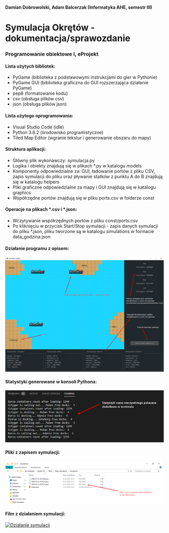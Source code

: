 **Damian Dobrowolski, Adam Balcerzak (Informatyka AHE, semestr III)**
# Symulacja Okrętów - dokumentacja/sprawozdanie
### Programowanie obiektowe I, eProjekt

#### Lista użytych bibliotek:
- PyGame (biblioteka z podstawowymi instrukcjami do gier w Pythonie)
- PyGame GUI (biblioteka graficzna do GUI rozszerzająca działanie PyGame)
- pep8 (formatowanie kodu)
- csv (obsługa plików csv)
- json (obsługa plików json)

#### Lista użytego oprogramowania:
- Visual Studio Code (idle)
- Python 3.8.2 (środowisko programistyczne)
- Tiled Map Editor (wgranie tekstur i generowanie obszaru do mapy)

#### Struktura aplikacji:
- Główny plik wykonawczy: symulacja.py
- Logika i obiekty znajdują się w plikach *.py w katalogu models
- Komponenty odpowiedzialne za: GUI, ładowanie portów z pliku CSV, zapis symulacji do pliku oraz pływanie statków z punktu A do B znajdują się w katalogu helpers
- Pliki graficzne odpowiedzialne za mapy i GUI znajdują się w katalogu graphics
- Współrzędne portów znajdują się w pliku ports.csv w folderze const

#### Operacje na plikach *.csv i *.json:
- Wczytywanie współrzędnych portów z pliku const/ports.csv
- Po kliknięciu w przycisk Start/Stop symulacji - zapis danych symulacji do pliku *.json, pliku tworzone są w katalogu simulations w formacie data_godzina.json

#### Działanie programu z opisem:
![Screenshot](graphics/GUI.png)

#### Statystyki generowane w konsoli Pythona:
![Screenshot](graphics/STAT.png)

#### Pliki z zapisem symulacji:
![Screenshot](graphics/ZAPIS.png)

#### Film z działaniem symulacji:
[![Działanie symulacji](https://i.imgur.com/k4kKYq0.png)](https://youtu.be/gyGOy3IX3tI "Działanie symulacji")
